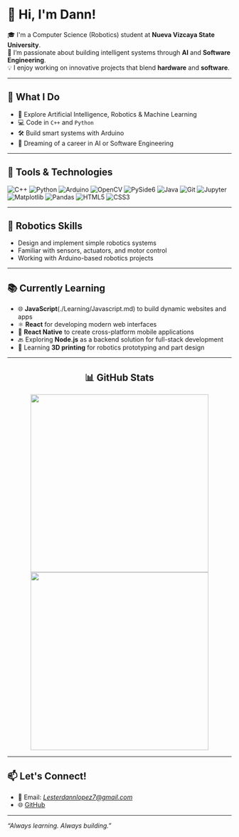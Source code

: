 # 👋 Hi, I'm Dann! 

🎓 I'm a Computer Science (Robotics) student at **Nueva Vizcaya State University**.  
🤖 I’m passionate about building intelligent systems through **AI** and **Software Engineering**.  
💡 I enjoy working on innovative projects that blend **hardware** and **software**. 

---

## 🚀 What I Do

- 🧠 Explore Artificial Intelligence, Robotics & Machine Learning
- 💻 Code in `C++` and `Python`
- 🛠 Build smart systems with Arduino
- 🎯 Dreaming of a career in AI or Software Engineering

---

## 🧰 Tools & Technologies

![C++](https://img.shields.io/badge/C++-00599C?style=for-the-badge&logo=c%2B%2B&logoColor=white)
![Python](https://img.shields.io/badge/Python-3776AB?style=for-the-badge&logo=python&logoColor=white)
![Arduino](https://img.shields.io/badge/Arduino-00979D?style=for-the-badge&logo=arduino&logoColor=white)
![OpenCV](https://img.shields.io/badge/OpenCV-27338e?style=for-the-badge&logo=opencv&logoColor=white)
![PySide6](https://img.shields.io/badge/PySide6-3776AB?style=for-the-badge&logo=python&logoColor=white)
![Java](https://img.shields.io/badge/Java-007396?style=for-the-badge&logo=java&logoColor=white)
![Git](https://img.shields.io/badge/Git-F05032?style=for-the-badge&logo=git&logoColor=white)
![Jupyter](https://img.shields.io/badge/Jupyter-F37626?style=for-the-badge&logo=jupyter&logoColor=white)
![Matplotlib](https://img.shields.io/badge/Matplotlib-3E4C59?style=for-the-badge&logo=matplotlib&logoColor=white)
![Pandas](https://img.shields.io/badge/Pandas-150458?style=for-the-badge&logo=pandas&logoColor=white)
![HTML5](https://img.shields.io/badge/HTML5-E34F26?style=for-the-badge&logo=html5&logoColor=white)
![CSS3](https://img.shields.io/badge/CSS3-1572B6?style=for-the-badge&logo=css3&logoColor=white)

---

## 🤖 Robotics Skills

- Design and implement simple robotics systems
- Familiar with sensors, actuators, and motor control
- Working with Arduino-based robotics projects

---

## 📚 Currently Learning

- 🌐 **JavaScript**(./Learning/Javascript.md) to build dynamic websites and apps
- ⚛️ **React** for developing modern web interfaces
- 📱 **React Native** to create cross-platform mobile applications
- 🔙 Exploring **Node.js** as a backend solution for full-stack development
- 🧱 Learning **3D printing** for robotics prototyping and part design

---

<div align="center">
  <h2>📊 GitHub Stats</h2>
  <div style="display: inline-block; text-align: center;">
    <img src="https://github-readme-stats.vercel.app/api?username=Danncode10&show_icons=true&theme=tokyonight" width="400" />
    <br />
    <img src="https://github-readme-stats.vercel.app/api/top-langs/?username=Danncode10&layout=compact&theme=tokyonight" width="400" />
  </div>
</div>

---

## 📫 Let's Connect!

- 📧 Email: *Lesterdannlopez7@gmail.com*  
- 🌐 [GitHub](https://github.com/Danncode10)

---

_“Always learning. Always building.”_
